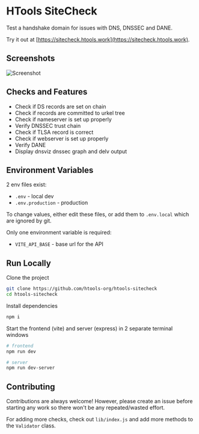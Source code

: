 # HTools SiteCheck

Test a handshake domain for issues with DNS, DNSSEC and DANE.

Try it out at [https://sitecheck.htools.work](https://sitecheck.htools.work).

## Screenshots

![Screenshot](https://via.placeholder.com/468x300?text=TODO:+Screenshot)

## Checks and Features

- Check if DS records are set on chain
- Check if records are committed to urkel tree
- Check if nameserver is set up properly
- Verify DNSSEC trust chain
- Check if TLSA record is correct
- Check if webserver is set up properly
- Verify DANE
- Display dnsviz dnssec graph and delv output

## Environment Variables

2 env files exist:

- `.env` - local dev
- `.env.production` - production

To change values, either edit these files, or add them to `.env.local` which are ignored by git.

Only one environment variable is required:

- `VITE_API_BASE` - base url for the API

## Run Locally

Clone the project

```sh
git clone https://github.com/htools-org/htools-sitecheck
cd htools-sitecheck
```

Install dependencies

```sh
npm i
```

Start the frontend (vite) and server (express) in 2 separate terminal windows

```sh
# frontend
npm run dev

# server
npm run dev-server
```

## Contributing

Contributions are always welcome! However, please create an issue before starting any work so there won't be any repeated/wasted effort.

For adding more checks, check out `lib/index.js` and add more methods to the `Validator` class.
